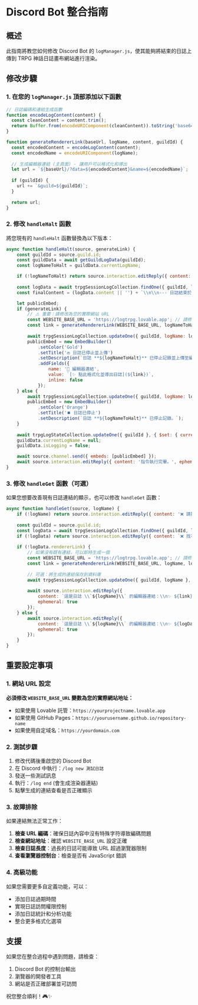# Discord Bot 整合指南

## 概述
此指南將教您如何修改 Discord Bot 的 `logManager.js`，使其能夠將結束的日誌上傳到 TRPG 神話日誌畫布網站進行渲染。

## 修改步驟

### 1. 在您的 `logManager.js` 頂部添加以下函數

```javascript
// 日誌編碼和連結生成函數
function encodeLogContent(content) {
  const cleanContent = content.trim();
  return Buffer.from(encodeURIComponent(cleanContent)).toString('base64');
}

function generateRendererLink(baseUrl, logName, content, guildId) {
  const encodedContent = encodeLogContent(content);
  const encodedName = encodeURIComponent(logName);
  
  // 生成編輯器連結 (主頁面) - 讓用戶可以格式化和導出
  let url = `${baseUrl}/?data=${encodedContent}&name=${encodedName}`;
  
  if (guildId) {
    url += `&guild=${guildId}`;
  }
  
  return url;
}
```

### 2. 修改 `handleHalt` 函數

將您現有的 `handleHalt` 函數替換為以下版本：

```javascript
async function handleHalt(source, generateLink) {
    const guildId = source.guild.id;
    const guildData = await getGuildLogData(guildId);
    const logNameToHalt = guildData.currentLogName;

    if (!logNameToHalt) return source.interaction.editReply({ content: '❌ 沒有可以停止的當前日誌。', ephemeral: true });
    
    const logData = await trpgSessionLogCollection.findOne({ guildId, logName: logNameToHalt });
    const finalContent = (logData.content || '') + `\\n\\n--- 日誌結束於 ${getTimestamp()} ---`;

    let publicEmbed;
    if (generateLink) {
        // ⚠️ 重要：請修改為您的實際網站 URL
        const WEBSITE_BASE_URL = 'https://logtrpg.lovable.app'; // 請修改這裡！
        const link = generateRendererLink(WEBSITE_BASE_URL, logNameToHalt, finalContent, guildId);
        
        await trpgSessionLogCollection.updateOne({ guildId, logName: logNameToHalt }, { $set: { content: finalContent, rendererLink: link } });
        publicEmbed = new EmbedBuilder()
            .setColor('Gold')
            .setTitle('🔚 日誌已停止並上傳')
            .setDescription(`日誌 **${logNameToHalt}** 已停止記錄並上傳至編輯器。`)
            .addFields({ 
                name: '📝 編輯器連結', 
                value: `[✨ 點此格式化並導出日誌](${link})`,
                inline: false
            });
    } else {
        await trpgSessionLogCollection.updateOne({ guildId, logName: logNameToHalt }, { $set: { content: finalContent } });
        publicEmbed = new EmbedBuilder()
            .setColor('Orange')
            .setTitle('⏹️ 日誌已停止')
            .setDescription(`日誌 **${logNameToHalt}** 已停止記錄。`);
    }
    
    await trpgLogStateCollection.updateOne({ guildId }, { $set: { currentLogName: null, isLogging: false } });
    guildData.currentLogName = null;
    guildData.isLogging = false;

    await source.channel.send({ embeds: [publicEmbed] });
    await source.interaction.editReply({ content: '指令執行完畢。', ephemeral: true });
}
```

### 3. 修改 `handleGet` 函數（可選）

如果您想要改善現有日誌連結的顯示，也可以修改 `handleGet` 函數：

```javascript
async function handleGet(source, logName) {
    if (!logName) return source.interaction.editReply({ content: '❌ 請提供要獲取連結的日誌名稱。', ephemeral: true });
    
    const guildId = source.guild.id;
    const logData = await trpgSessionLogCollection.findOne({ guildId, logName });
    if (!logData) return source.interaction.editReply({ content: `❌ 找不到名為 \\`${logName}\\` 的日誌。`, ephemeral: true });
    
    if (!logData.rendererLink) {
        // 如果沒有既有連結，可以即時生成一個
        const WEBSITE_BASE_URL = 'https://logtrpg.lovable.app'; // 請修改為您的實際網址
        const link = generateRendererLink(WEBSITE_BASE_URL, logName, logData.content, guildId);
        
        // 可選：將生成的連結保存到資料庫
        await trpgSessionLogCollection.updateOne({ guildId, logName }, { $set: { rendererLink: link } });
        
        await source.interaction.editReply({ 
            content: `這是日誌 \\`${logName}\\` 的編輯器連結：\\n✨ ${link}`, 
            ephemeral: true 
        });
    } else {
        await source.interaction.editReply({ 
            content: `這是日誌 \\`${logName}\\` 的編輯器連結：\\n✨ ${logData.rendererLink}`, 
            ephemeral: true 
        });
    }
}
```

## 重要設定事項

### 1. 網站 URL 設定
**必須修改 `WEBSITE_BASE_URL` 變數為您的實際網站地址：**

- 如果使用 Lovable 託管：`https://yourprojectname.lovable.app`
- 如果使用 GitHub Pages：`https://yourusername.github.io/repository-name`
- 如果使用自定域名：`https://yourdomain.com`

### 2. 測試步驟

1. 修改代碼後重啟您的 Discord Bot
2. 在 Discord 中執行：`/log new 測試日誌`
3. 發送一些測試訊息
4. 執行：`/log end` (會生成渲染器連結)
5. 點擊生成的連結查看是否正確顯示

### 3. 故障排除

如果連結無法正常工作：

1. **檢查 URL 編碼**：確保日誌內容中沒有特殊字符導致編碼問題
2. **檢查網站地址**：確認 `WEBSITE_BASE_URL` 設定正確
3. **檢查日誌長度**：過長的日誌可能導致 URL 超過瀏覽器限制
4. **查看瀏覽器控制台**：檢查是否有 JavaScript 錯誤

### 4. 高級功能

如果您需要更多自定義功能，可以：

- 添加日誌過期時間
- 實現日誌訪問權限控制
- 添加日誌統計和分析功能
- 整合更多格式化選項

## 支援

如果您在整合過程中遇到問題，請檢查：

1. Discord Bot 的控制台輸出
2. 瀏覽器的開發者工具
3. 網站是否正確部署並可訪問

祝您整合順利！🎮✨